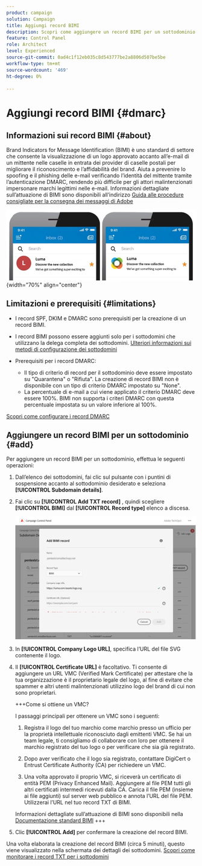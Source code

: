 ```yaml
---
product: campaign
solution: Campaign
title: Aggiungi record BIMI
description: Scopri come aggiungere un record BIMI per un sottodominio.
feature: Control Panel
role: Architect
level: Experienced
source-git-commit: 0ad4c1f12eb035c8d543777be2a8806d507be5be
workflow-type: tm+mt
source-wordcount: '469'
ht-degree: 0%

---
```



# Aggiungi record BIMI {#dmarc}

## Informazioni sui record BIMI {#about}

Brand Indicators for Message Identification (BIMI) è uno standard di settore che consente la visualizzazione di un logo approvato accanto all’e-mail di un mittente nelle caselle in entrata dei provider di caselle postali per migliorare il riconoscimento e l’affidabilità del brand. Aiuta a prevenire lo spoofing e il phishing delle e-mail verificando l’identità del mittente tramite l’autenticazione DMARC, rendendo più difficile per gli attori malintenzionati impersonare marchi legittimi nelle e-mail. Informazioni dettagliate sull’attuazione di BIMI sono disponibili all’indirizzo [Guida alle procedure consigliate per la consegna dei messaggi di Adobe](https://experienceleague.adobe.com/docs/deliverability-learn/deliverability-best-practice-guide/additional-resources/technotes/implement-bimi.html)

![](assets/bimi-example.png){width="70%" align="center"}

## Limitazioni e prerequisiti {#limitations}

* I record SPF, DKIM e DMARC sono prerequisiti per la creazione di un record BIMI.
* I record BIMI possono essere aggiunti solo per i sottodomini che utilizzano la delega completa dei sottodomini. [Ulteriori informazioni sui metodi di configurazione dei sottodomini](subdomains-branding.md#subdomain-delegation-methods)
* Prerequisiti per i record DMARC:

   * Il tipo di criterio di record per il sottodominio deve essere impostato su &quot;Quarantena&quot; o &quot;Rifiuta&quot;. La creazione di record BIMI non è disponibile con un tipo di criterio DMARC impostato su &quot;None&quot;.
   * La percentuale di e-mail a cui viene applicato il criterio DMARC deve essere 100%. BIMI non supporta i criteri DMARC con questa percentuale impostata su un valore inferiore al 100%.

[Scopri come configurare i record DMARC](dmarc.md)

## Aggiungere un record BIMI per un sottodominio {#add}

Per aggiungere un record BIMI per un sottodominio, effettua le seguenti operazioni:

1. Dall’elenco dei sottodomini, fai clic sul pulsante con i puntini di sospensione accanto al sottodominio desiderato e seleziona **[!UICONTROL Subdomain details]**.

1. Fai clic su **[!UICONTROL Add TXT record]** , quindi scegliere **[!UICONTROL BIMI]** dal **[!UICONTROL Record type]** elenco a discesa.

   ![](assets/bimi-add.png)

1. In **[!UICONTROL Company Logo URL]**, specifica l’URL del file SVG contenente il logo.

1. Il **[!UICONTROL Certificate URL]** è facoltativo. Ti consente di aggiungere un URL VMC (Verified Mark Certificate) per attestare che la tua organizzazione è il proprietario legale del logo, al fine di evitare che spammer e altri utenti malintenzionati utilizzino logo del brand di cui non sono proprietari.

   +++Come si ottiene un VMC?

   I passaggi principali per ottenere un VMC sono i seguenti:

   1. Registra il logo del tuo marchio come marchio presso un ufficio per la proprietà intellettuale riconosciuto dagli emittenti VMC. Se hai un team legale, ti consigliamo di collaborare con loro per ottenere il marchio registrato del tuo logo o per verificare che sia già registrato.

   1. Dopo aver verificato che il logo sia registrato, contattare DigiCert o Entrust Certificate Authority (CA) per richiedere un VMC.

   1. Una volta approvato il proprio VMC, si riceverà un certificato di entità PEM (Privacy Enhanced Mail). Aggiungere al file PEM tutti gli altri certificati intermedi ricevuti dalla CA. Carica il file PEM (insieme ai file aggiunti) sul server web pubblico e annota l’URL del file PEM. Utilizzerai l’URL nel tuo record TXT di BIMI.

   Informazioni dettagliate sull’attuazione di BIMI sono disponibili nella [Documentazione standard BIMI](https://bimigroup.org/implementation-guide/)
+++

1. Clic **[!UICONTROL Add]** per confermare la creazione del record BIMI.

Una volta elaborata la creazione del record BIMI (circa 5 minuti), questo viene visualizzato nella schermata dei dettagli dei sottodomini. [Scopri come monitorare i record TXT per i sottodomini](gs-txt-records.md#monitor)
